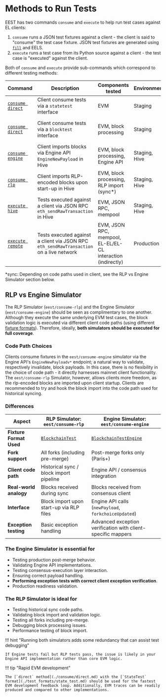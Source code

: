 # Methods to Run Tests

EEST has two commands `consume` and `execute` to help run test cases against EL clients:

1. `consume` runs a JSON test fixtures against a client - the client is said to "consume" the test case fixture. JSON test fixtures are generated using [`fill`](../filling_tests/index.md) and EELS.
2. `execute` runs a test case from its Python source against a client - the test case is "executed" against the client.

Both of `consume` and `execute` provide sub-commands which correspond to different testing methods:

| Command                                      | Description                                                            | Components tested                                            | Environment   | Scope                        |
| -------------------------------------------- | ---------------------------------------------------------------------- | ------------------------------------------------------------ | ------------- | ---------------------------- |
| [`consume direct`](./consume/direct.md)      | Client consume tests via a `statetest` interface                       | EVM                                                          | Staging       | Module test                  |
| [`consume direct`](./consume/direct.md)      | Client consume tests via a `blocktest` interface                       | EVM, block processing                                        | Staging       | Module test/</br>Integration test |
| [`consume engine`](./consume/hive/engine.md) | Client imports blocks via Engine API `EngineNewPayload` in Hive        | EVM, block processing, Engine API                            | Staging, Hive | System test                  |
| [`consume rlp`](./consume/hive/rlp.md)       | Client imports RLP-encoded blocks upon start-up in Hive                | EVM, block processing, RLP import (sync\*)                   | Staging, Hive | System test                  |
| [`execute hive`](./execute/index.md)          | Tests executed against a client via JSON RPC `eth_sendRawTransaction` in Hive           | EVM, JSON RPC, mempool                                       | Staging, Hive | System test |
| [`execute remote`](./execute/index.md)      | Tests executed against a client via JSON RPC `eth_sendRawTransaction` on a live network | EVM, JSON RPC, mempool, EL-EL/EL-CL interaction (indirectly) | Production    | System Test |

\*sync: Depending on code paths used in client, see the RLP vs Engine Simulator section below.

## RLP vs Engine Simulator

The RLP Simulator (`eest/consume-rlp`) and the Engine Simulator (`eest/consume-engine`) should be seen as complimentary to one another. Although they execute the same underlying EVM test cases, the block validation logic is executed via different client code paths (using different [fixture formats](./test_formats/index.md)). Therefore, ideally, **both simulators should be executed for full coverage**.

### Code Path Choices

Clients consume fixtures in the `eest/consume-engine` simulator via the Engine API's `EngineNewPayloadv*` endpoint; a natural way to validate, respectively invalidate, block payloads. In this case, there is no flexibility in the choice of code path - it directly harnesses mainnet client functionality. The `eest/consume-rlp` Simulator, however, allows clients more freedom, as the rlp-encoded blocks are imported upon client startup. Clients are recommended to try and hook the block import into the code path used for historical syncing.

### Differences

| Aspect                  | RLP Simulator: `eest/consume-rlp`                         | Engine Simulator: `eest/consume-engine`                                |
| ----------------------- | --------------------------------------------------------- | ---------------------------------------------------------------------- |
| **Fixture Format Used** | [`BlockchainTest`](./test_formats/blockchain_test.md) | [`BlockchainTestEngine`](./test_formats/blockchain_test_engine.md) |
| **Fork support**        | All forks (including pre-merge)                           | Post-merge forks only (Paris+)                                         |
| **Client code path**    | Historical sync / block import pipeline                   | Engine API / consensus integration                                     |
| **Real-world analogy**  | Blocks received during sync                               | Blocks received from consensus client                                  |
| **Interface**           | Block import upon start-up via RLP files                  | Engine API calls (`newPayload`, `forkchoiceUpdated`)                   |
| **Exception testing**   | Basic exception handling                                  | Advanced exception verification with client-specific mappers           |

### The Engine Simulator is essential for

- Testing production post-merge behavior.
- Validating Engine API implementations.
- Testing consensus-execution layer interaction.
- Ensuring correct payload handling.
- **Performing exception tests with correct client exception verification**.
- Production readiness validation.

### The RLP Simulator is ideal for

- Testing historical sync code paths.
- Validating block import and validation logic.
- Testing all forks including pre-merge.
- Debugging block processing issues.
- Performance testing of block import.

!!! hint "Running both simulators adds some redundancy that can assist test debugging"

    If Engine tests fail but RLP tests pass, the issue is likely in your Engine API implementation rather than core EVM logic.

!!! tip "Rapid EVM development"

    The [`direct` method](./consume/direct.md) with the [`StateTest` format](./test_formats/state_test.md) should be used for the fastest EVM development feedback loop. Additionally, EVM traces can be readily produced and compared to other implementations.
